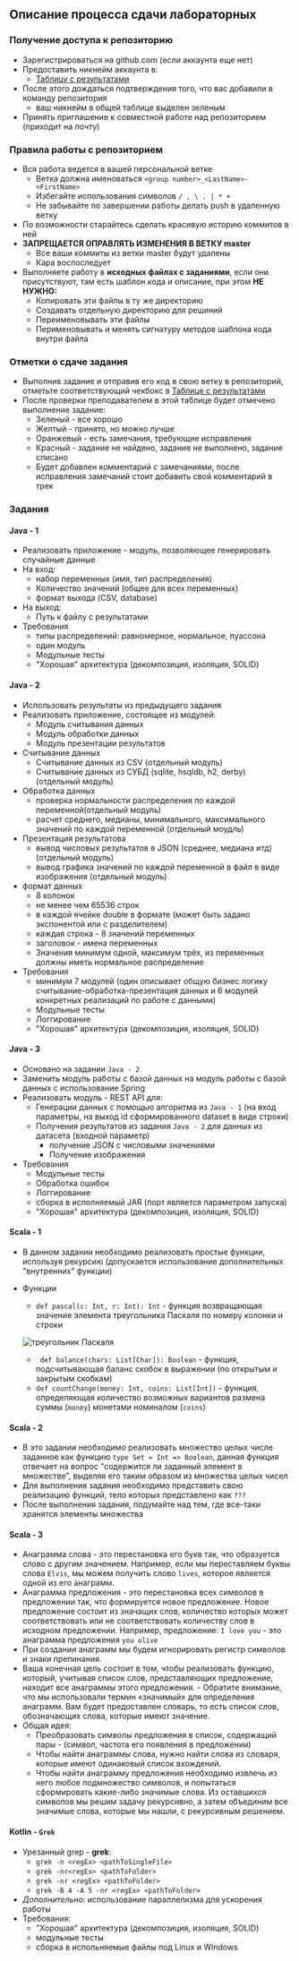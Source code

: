 ## Описание процесса сдачи лабораторных

### Получение доступа к репозиторию
- Зарегистрироваться на github.com (если аккаунта еще нет)
- Предоставить никнейм аккаунта в:
	- [Таблицу с результатами](https://docs.google.com/spreadsheets/d/1Y8oTRsiIrFpOYXScnwddTQjyQfsefWd68TfqODY-KE8)
- После этого дождаться подтверждения того, что вас добавили в команду репозитория
	- ваш никнейм в общей таблице выделен зеленым
- Принять приглашение к совместной работе над репозиторием (приходит на почту)
### Правила работы с репозиторием
- Вся работа ведется в вашей персональной ветке
	- Ветка должна именоваться `<group number>_<LastName>-<FirstName>`
	- Избегайте использования символов `/ , \ . | * +`
	- Не забывайте по завершении работы делать push в удаленную ветку
- По возможности старайтесь сделать красивую историю коммитов в ней
- **ЗАПРЕЩАЕТСЯ ОПРАВЛЯТЬ ИЗМЕНЕНИЯ В ВЕТКУ master**
	- Все ваши коммиты из ветки master будут удалены
	- Кара воспоследует
- Выполняете работу в **исходных файлах с заданиями**, если они присутствуют, там есть шаблон кода и описание, при этом **НЕ НУЖНО:**
	- Копировать эти файлы в ту же директорию
	- Создавать отдельную директорию для решиний
	- Переименовывать эти файлы
	- Перименовывать и менять сигнатуру методов шаблона кода внутри файла
### Отметки о сдаче задания
- Выполнив задание и отправив его код в свою ветку в репозиторий, отметьте соответствующий чекбокс в [Таблице с результатами](https://docs.google.com/spreadsheets/d/1Y8oTRsiIrFpOYXScnwddTQjyQfsefWd68TfqODY-KE8)
- После проверки преподавателем в этой таблице будет отмечено выполнение задание:
	- Зеленый - все хорошо
	- Желтый - принято, но можно лучше
	- Оранжевый - есть замечания, требующие исправления
	- Красный - задание не найдено, задание не выполнено, задание списано
	- Будет добавлен комментарий с замечаниями, после исправления замечаний стоит добавить свой комментарий в трек
### Задания

#### Java - 1

- Реализовать приложение - модуль, позволяющее генерировать случайные данные
- На вход:
  - набор переменных (имя, тип распределения)
  - Количество значений (общее для всех переменных)
  - формат выхода (CSV, database)
- На выход:
  - Путь к файлу с результатами
- Требования
  - типы распределений: равномерное, нормальное, пуассона
  - один модуль
  - Модульные тесты
  - "Хорошая" архитектура (декомпозиция, изоляция, SOLID)

#### Java - 2

- Использовать результаты из предыдущего задания
- Реализовать приложение, состоящее из модулей:
  - Модуль считывания данных
  - Модуль обработки данных
  - Модуль презентации результатов
- Считывание данных 
  - Считывание данных из CSV (отдельный модуль)
  - Считывание данных из СУБД (sqlite, hsqldb, h2, derby) (отдельный модуль)
- Обработка данных
  - проверка нормальности распределения по каждой переменной(отдельный модуль)
  - расчет среднего, медианы, минимального, максимального значений по каждой переменной (отдельный моудль)
- Презентация результатова 
  - вывод числовых результатов в JSON (среднее, медиана итд) (отдельный модуль)
  - вывод графика значений по каждой переменной в файл в виде изображения (отдельный модуль)
- формат данных
  - 8 колонок
  - не менее чем 65536 строк
  - в каждой ячейке double в формате (может быть задано экспонентой или с разделителем)
  - каждая строка - 8 значений переменных
  - заголовок - имена переменных
  - Значения минимум одной, максимум трёх, из переменных должны иметь нормальное распределение
- Требования
  - минимум 7 модулей (один описывает общую бизнес логику считывание-обработка-презентация данных и 6 модулей конкретных реализаций по работе с данными)
  - Модульные тесты
  - Логгирование
  - "Хорошая" архитектура (декомпозиция, изоляция, SOLID)

#### Java - 3
- Основано на задании ```Java - 2```
- Заменить модуль работы с базой данных на модуль работы с базой данных с использование Spring
- Реализовать модуль - REST API для:
  - Генерации данных с помощью алгоритма из ```Java - 1``` (на вход параметры, на выход id сформированного dataset в виде строки)
  - Получения результатов из задания ```Java - 2``` для данных из датасета (входной параметр)
    - получение JSON с числовыми значениями
	- Получение изображения
- Требования
  - Модульные тесты
  - Обработка ошибок
  - Логгирование
  - сборка в исполняемый JAR (порт является параметром запуска)
  - "Хорошая" архитектура (декомпозиция, изоляция, SOLID)
  
#### Scala  - 1
- В данном задании необходимо реализовать простые функции, используя рекурсию (допускается использование дополнительных "внутренних" функции)
- Функции
	- `def pascal(c: Int, r: Int): Int` - функция возвращающая значение элемента треугольника Паскаля по номеру колонки и строки
  
	![треугольник Паскаля](https://upload.wikimedia.org/wikipedia/commons/7/71/%D0%A2%D1%80%D0%B5%D1%83%D0%B3%D0%BE%D0%BB%D1%8C%D0%BD%D0%B8%D0%BA_%D0%9F%D0%B0%D1%81%D0%BA%D0%B0%D0%BB%D1%8F.png)
	- ` def balance(chars: List[Char]): Boolean` - функция, подсчитывающая баланс скобок в выражении (по открытым и закрытым скобкам)
	- `def countChange(money: Int, coins: List[Int])` - функция, определяющая количество возможных вариантов размена суммы (`money`) монетами номиналом (`coins`)
#### Scala  - 2
- В это задании необходимо реализовать множество целых числе заданное как функцию `type Set = Int => Boolean`, данная функция отвечает на вопрос "содержится ли заданный элемент в множестве", выделяя его таким образом из множества целых чисел
- Для выполнения задания необходимо представить свою реализацию функций, тело которых представлено как `???`
- После выполнения задания, подумайте над тем, где все-таки хранятся элементы множества
#### Scala  - 3
- Анаграмма слова - это перестановка его букв так, что образуется слово с другим значением. Например, если мы переставляем буквы слова `Elvis`, мы можем получить слово `lives`, которое является одной из его анаграмм.
- Анаграмма предложения - это перестановка всех символов в предложении так, что формируется новое предложение. Новое предложение состоит из значащих слов, количество которых может соответствовать или не соответствовать количеству слов в исходном предложении. Например, предложение: `I love you` - это анаграмма предложения `you olive` 
- При создании анаграмм мы будем игнорировать регистр символов и знаки препинания.
- Ваша конечная цель состоит в том, чтобы реализовать функцию, который, учитывая список слов, представляющих предложение, находит все анаграммы этого предложения. - Обратите внимание, что мы использовали термин «значимый» для определения анаграмм. Вам будет предоставлен словарь, то есть список слов, обозначающих слова, которые имеют значение.
- Общая идея:
	- Преобразовать символы предложения в список, содержащий пары - (символ, частота его появления в предложении)
	- Чтобы найти анаграммы слова, нужно найти слова из словаря, которые имеют одинаковый список вхождений. 
	- Чтобы найти анаграмму предложения необходимо извлечь из него любое подмножество символов, и попытаться сформировать какие-либо значимые слова. Из оставшихся символов мы решим задачу рекурсивно, а затем объединим все значимые слова, которые мы нашли, с рекурсивным решением.
#### Kotlin - `Grek`
- Урезанный grep - **grek**:
  - ```grek -n <regEx> <pathToSingleFile>```
  - ```grek -nr<regEx> <pathToFolder>```
  - ```grek -nr <regEx> <pathToFolder>```
  - ```grek -B 4 -A 5 -nr <regEx> <pathToFolder>```
- *Дополнительно:* использование параллелизма для ускорения работы
- Требования:
  - "Хорошая" архитектура (декомпозиция, изоляция, SOLID)
  - модульные тесты
  - сборка в испольняемые файлы под Linux и Windows